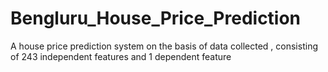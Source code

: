 # Bengluru_House_Price_Prediction
A house price prediction system on the basis of data collected , consisting of 243 independent features and 1 dependent feature
